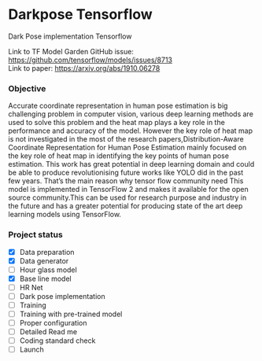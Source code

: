 # Darkpose Tensorflow
Dark Pose implementation Tensorflow

Link to TF Model Garden GitHub issue: https://github.com/tensorflow/models/issues/8713 \
Link to paper: https://arxiv.org/abs/1910.06278

### Objective
Accurate coordinate representation in human pose estimation is big challenging problem
in computer vision, various deep learning methods are used to solve this problem and the
heat map plays a key role in the performance and accuracy of the model. However the key
role of heat map is not investigated in the most of the research papers,Distribution-Aware
Coordinate Representation for Human Pose Estimation mainly focused on the key role
of heat map in identifying the key points of human pose estimation. This work has great
potential in deep learning domain and could be able to produce revolutionising future works
like YOLO  did in the past few years. That’s the main reason why tensor flow community need
This model is implemented in TensorFlow 2 and makes it available for the open source community.This can be used for research purpose and industry in the future and has a greater potential for producing state of the art deep learning models using TensorFlow.

### Project status

- [x]  Data preparation
- [x]  Data generator
- [ ]  Hour glass model
- [x]  Base line model
- [ ]  HR Net
- [ ]  Dark pose implementation
- [ ]  Training
- [ ]  Training with pre-trained model
- [ ]  Proper configuration
- [ ]  Detailed Read me
- [ ]  Coding standard check
- [ ]  Launch
